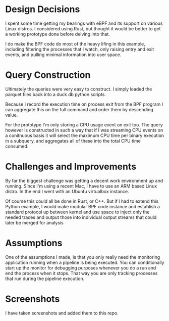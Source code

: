# Design Decisions

I spent some time getting my bearings with eBPF and its support on various Linux distros. I considered using Rust, but thought it would be better to get a working prototype done before delving into that.

I do make the BPF code do most of the heavy lifing in this example, including filtering the processes that I watch, only raising entry and exit events, and pulling minimal information into user space.

# Query Construction

Ultimately the queries were very easy to construct. I simply loaded the parquet files back into a duck db python scripts.

Because I record the execution time on process exit from the BPF program I can aggregate this on the full command and order them by descending value.

For the prototype I'm only storing a CPU usage event on exit too. The query however is constructed in such a way that if I was streaming CPU events on a conitnuous basis it will select the maximum CPU time per binary execution in a subquery, and aggregates all of these into the total CPU time consumed.

# Challenges and Improvements

By far the biggest challenge was getting a decent work environment up and running. Since I'm using a recent Mac, I have to use an ARM based Linux distro. In the end I went with an Ubuntu virtualbox instance.

Of course this could all be done in Rust, or C++. But if I had to extend this Python example, I would make modular BPF code instance and establish a standard protocol up between kernel and use space to inject only the needed traces and output those into individual output streams that could later be merged for analysis

# Assumptions

One of the assumptions I made, is that you only really need the monitoring application running when a pipeline is being executed. You can conditionally start up the monitor for debugging purposes whenever you do a run and end the process when it stops. That way you are only tracking processes that run during the pipeline execution.

# Screenshots

I have taken screenshots and added them to this repo.
